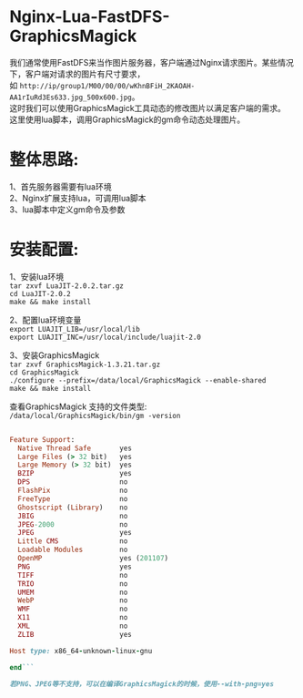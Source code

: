 # Nginx-Lua-FastDFS-GraphicsMagick

我们通常使用FastDFS来当作图片服务器，客户端通过Nginx请求图片。某些情况下，客户端对请求的图片有尺寸要求，<br />如  `http://ip/group1/M00/00/00/wKhnBFiH_2KAOAH-AA1rIuRd3Es633.jpg_500x600.jpg`。<br />这时我们可以使用GraphicsMagick工具动态的修改图片以满足客户端的需求。<br/>
这里使用lua脚本，调用GraphicsMagick的gm命令动态处理图片。<br/>

 # 整体思路:
1、首先服务器需要有lua环境<br />
2、Nginx扩展支持lua，可调用lua脚本<br />
3、lua脚本中定义gm命令及参数<br />

# 安装配置:
1、安装lua环境<br />
`tar zxvf LuaJIT-2.0.2.tar.gz`<br />
`cd LuaJIT-2.0.2`<br />
`make && make install`<br />

2、配置lua环境变量<br />
`export LUAJIT_LIB=/usr/local/lib`<br />
`export LUAJIT_INC=/usr/local/include/luajit-2.0`<br />

3、安装GraphicsMagick<br />
`tar zxvf GraphicsMagick-1.3.21.tar.gz`<br />
`cd GraphicsMagick`<br />
`./configure --prefix=/data/local/GraphicsMagick --enable-shared`<br />
`make && make install`<br />

查看GraphicsMagick 支持的文件类型:<br />
`/data/local/GraphicsMagick/bin/gm -version`<br />


```ruby

Feature Support:
  Native Thread Safe       yes
  Large Files (> 32 bit)   yes
  Large Memory (> 32 bit)  yes
  BZIP                     yes
  DPS                      no
  FlashPix                 no
  FreeType                 no
  Ghostscript (Library)    no
  JBIG                     no
  JPEG-2000                no
  JPEG                     yes
  Little CMS               no
  Loadable Modules         no
  OpenMP                   yes (201107)
  PNG                      yes
  TIFF                     no
  TRIO                     no
  UMEM                     no
  WebP                     no
  WMF                      no
  X11                      no
  XML                      no
  ZLIB                     yes

Host type: x86_64-unknown-linux-gnu

end```

若PNG、JPEG等不支持，可以在编译GraphicsMagick的时候，使用--with-png=yes
